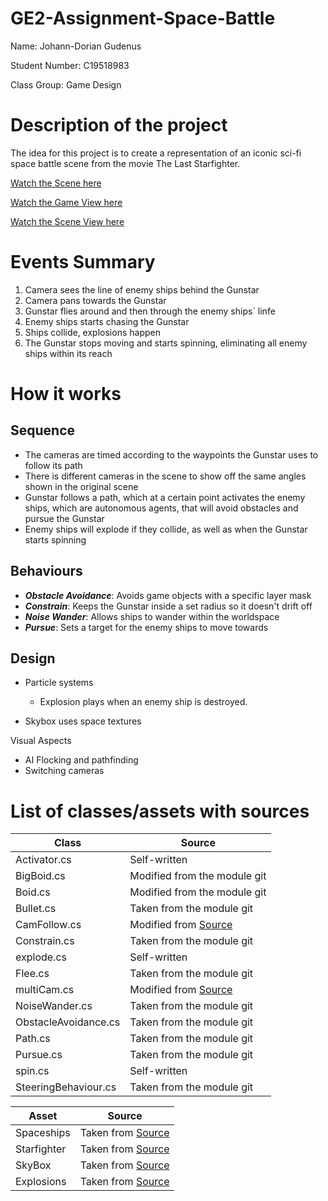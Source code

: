# GE2-Assignment-Space-Battle

Name: Johann-Dorian Gudenus

Student Number: C19518983

Class Group: Game Design

# Description of the project

The idea for this project is to create a representation of an iconic sci-fi space battle scene from the movie The Last Starfighter.

[Watch the Scene here](https://www.youtube.com/watch?v=0YXobQ9Gi10)

[Watch the Game View here](https://youtu.be/s2zSrLDZk7c)

[Watch the Scene View here](https://youtu.be/yGi91oJxwf0)

# Events Summary
1. Camera sees the line of enemy ships behind the Gunstar
2. Camera pans towards the Gunstar
4. Gunstar flies around and then through the enemy ships´ linfe
5. Enemy ships starts chasing the Gunstar
6. Ships collide, explosions happen
7. The Gunstar stops moving and starts spinning, eliminating all enemy ships within its reach

# How it works
## Sequence
- The cameras are timed according to the waypoints the Gunstar uses to follow its path
- There is different cameras in the scene to show off the same angles shown in the original scene
- Gunstar follows a path, which at a certain point activates the enemy ships, which are autonomous agents, that will avoid obstacles and pursue the Gunstar
- Enemy ships will explode if they collide, as well as when the Gunstar starts spinning

## Behaviours
- ***Obstacle Avoidance***: Avoids game objects with a specific layer mask
- ***Constrain***: Keeps the Gunstar inside a set radius so it doesn't drift off
- ***Noise Wander***: Allows ships to wander within the worldspace
- ***Pursue***: Sets a target for the enemy ships to move towards

## Design
- Particle systems
  - Explosion plays when an enemy ship is destroyed. 

- Skybox uses space textures

Visual Aspects

- AI Flocking and pathfinding
- Switching cameras

# List of classes/assets with sources
| Class | Source |
|-----------|-----------|
| Activator.cs  | Self-written|
| BigBoid.cs  | Modified from the module git|
| Boid.cs  | Modified from the module git|
| Bullet.cs  | Taken from the module git|
| CamFollow.cs  | Modified from [Source](https://github.com/Jammie506/GameEngines2Project/blob/main/Space%20Battle/Assets/Scripts/cameraController.cs)|
| Constrain.cs  | Taken from the module git|
| explode.cs  | Self-written|
| Flee.cs  | Taken from the module git|
| multiCam.cs  | Modified from [Source](https://docs.unity3d.com/Manual/MultipleCameras.html)|
| NoiseWander.cs  | Taken from the module git|
| ObstacleAvoidance.cs  | Taken from the module git|
| Path.cs  | Taken from the module git|
| Pursue.cs  | Taken from the module git|
| spin.cs  | Self-written|
| SteeringBehaviour.cs  | Taken from the module git|


| Asset | Source |
|-----------|-----------|
| Spaceships | Taken from [Source](https://assetstore.unity.com/packages/3d/vehicles/space/star-sparrow-modular-spaceship-73167) |
| Starfighter | Taken from [Source](https://assetstore.unity.com/packages/3d/vehicles/space/free-sf-fighter-11711) |
| SkyBox | Taken from [Source](https://tools.wwwtyro.net/space-3d/index.html) |
| Explosions| Taken from [Source](https://assetstore.unity.com/packages/vfx/particles/fire-explosions/fx-explosion-pack-30102) |
